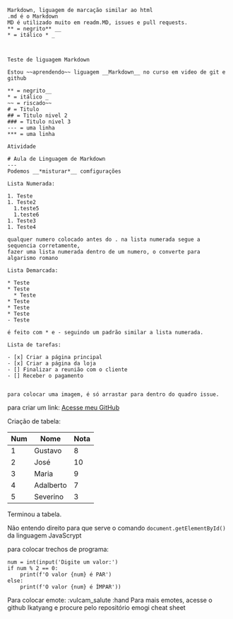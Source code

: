    

    Markdown, liguagem de marcação similar ao html
    .md é o Markdown
    MD é utilizado muito em readm.MD, issues e pull requests.
    ** = negrito** __
    * = itálico * _



    Teste de liguagem Markdown

    Estou ~~aprendendo~~ liguagem __Markdown__ no curso em video de git e github 

    ** = negrito__
    * = itálico _
    ~~ = riscado~~
    # = Titulo
    ## = Titulo nivel 2 
    ### = Titulo nivel 3
    --- = uma linha
    *** = uma linha

    Atividade

    # Aula de Linguagem de Markdown
    ---
    Podemos __*misturar*__ comfigurações

    Lista Numerada:

    1. Teste
    1. Teste2
      1.teste5
      1.teste6
    1. Teste3
    1. Teste4

    qualquer numero colocado antes do . na lista numerada segue a sequencia corretamente,
    fazer uma lista numerada dentro de um numero, o converte para algarismo romano

    Lista Demarcada:
    
    * Teste
    * Teste
      * Teste
    * Teste
    * Teste
    * Teste
    - Teste

    é feito com * e - seguindo um padrão similar a lista numerada. 

    Lista de tarefas:

    - [x] Criar a página principal
    - [x] Criar a página da loja
    - [] Finalizar a reunião com o cliente
    - [] Receber o pagamento 

    
    para colocar uma imagem, é só arrastar para dentro do quadro issue. 
   
   para criar um link:
   [Acesse meu GitHub](https://github.com/JLBertran)

   Criação de tabela:
   
   Num | Nome | Nota
   ---|---|---
   1 | Gustavo | 8
   2 | José | 10
   3 | Maria | 9
   4 | Adalberto | 7
   5 | Severino | 3

   Terminou a tabela. 
   
   Não entendo direito para que serve o comando `document.getElementById()` da
   linguagem JavaScrypt

   para colocar trechos de programa: 

   ```
   num = int(input('Digite um valor:')
   if num % 2 == 0: 
       print(f'O valor {num} é PAR')
   else:
       print(f'O valor {num} é ÍMPAR'))  
   ```

   Para colocar emote:
   :vulcam_salute
   :hand 
   Para mais emotes, acesse o github Ikatyang e procure pelo repositório 
   emogi cheat sheet



